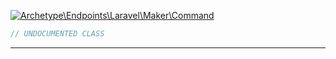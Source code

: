 <a href='https://github.com/ajthinking/archetype/blob/master/src/Endpoints/Laravel/Maker/Command.php'>![Archetype\Endpoints\Laravel\Maker\Command](https://img.shields.io/badge/-Archetype\Endpoints\Laravel\Maker\Command-blue)</a>
```php
// UNDOCUMENTED CLASS
```
<hr>
